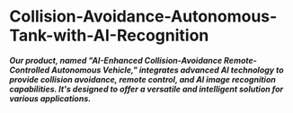 # Collision-Avoidance-Autonomous-Tank-with-AI-Recognition <br>
_**Our product, named "AI-Enhanced Collision-Avoidance Remote-Controlled Autonomous Vehicle," integrates advanced AI technology to provide collision avoidance, remote control, and AI image recognition capabilities. It's designed to offer a versatile and intelligent solution for various applications.**_ <br>
